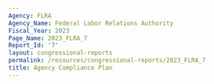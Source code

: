 ```yaml
---
Agency: FLRA
Agency_Name: Federal Labor Relations Authority
Fiscal_Year: 2023
Page_Name: 2023_FLRA_7
Report_Id: '7'
layout: congressional-reports
permalink: /resources/congressional-reports/2023_FLRA_7
title: Agency Compliance Plan
---
```

